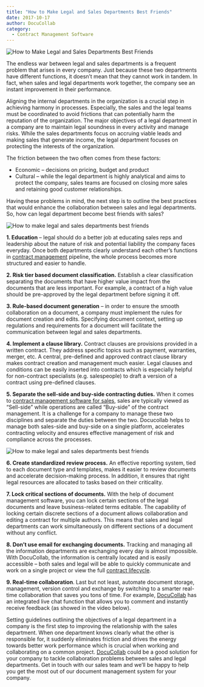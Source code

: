 ```yaml
---
title: "How to Make Legal and Sales Departments Best Friends"
date: 2017-10-17
author: DocuCollab
category:
  - Contract Management Software
---
```




![How to Make Legal and Sales Departments Best Friends](/img/blog/featured04-850x429.jpg)



The endless war between legal and sales departments is a frequent problem that arises in every company. Just because these two departments have different functions, it doesn’t mean that they cannot work in tandem. In fact, when sales and legal departments work together, the company see an instant improvement in their performance.

Aligning the internal departments in the organization is a crucial step in achieving harmony in processes. Especially, the sales and the legal teams must be coordinated to avoid frictions that can potentially harm the reputation of the organization. The major objectives of a legal department in a company are to maintain legal soundness in every activity and manage risks. While the sales departments focus on accruing viable leads and making sales that generate income, the legal department focuses on protecting the interests of the organization.

The friction between the two often comes from these factors:

- Economic – decisions on pricing, budget and product
- Cultural – while the legal department is highly analytical and aims to protect the company, sales teams are focused on closing more sales and retaining good customer relationships.

Having these problems in mind, the next step is to outline the best practices that would enhance the collaboration between sales and legal departments. So, how can legal department become best friends with sales?

![How to make legal and sales departments best friends](/img/blog/businessmen-with-a-contract-in-flat-design_23-2147552159-300x300.jpg)

**1. Education** – legal should do a better job at educating sales reps and leadership about the nature of risk and potential liability the company faces everyday. Once both departments clearly understand each other’s functions in [contract management](https://docucollab.com/contract-management-software/) pipeline, the whole process becomes more structured and easier to handle.

**2. Risk tier based document classification.** Establish a clear classification separating the documents that have higher value impact from the documents that are less important. For example, a contract of a high value should be pre-approved by the legal department before signing it off.

**3. Rule-based document generation** – in order to ensure the smooth collaboration on a document, a company must implement the rules for document creation and edits. Specifying document context, setting up regulations and requirements for a document will facilitate the communication between legal and sales departments.

**4. Implement a clause library.** Contract clauses are provisions provided in a written contract. They address specific topics such as payment, warranties, merger, etc. A central, pre-defined and approved contract clause library makes contract creation and management much easier. Legal clauses and conditions can be easily inserted into contracts which is especially helpful for non-contract specialists (e.g. salespeople) to draft a version of a contract using pre-defined clauses.

**5. Separate the sell-side and buy-side contracting duties.** When it comes to [contract management software for sales](https://docucollab.com/contract-management-software/), sales are typically viewed as “Sell-side” while operations are called “Buy-side” of the contract management. It is a challenge for a company to manage these two disciplines and separate the duties between the two. Docucollab helps to manage both sales-side and buy-side on a single platform, accelerates contracting velocity and ensures effective management of risk and compliance across the processes.

![How to make legal and sales departments best friends](/img/blog/businessman-sitting-in-office_1325-140-300x214.jpg)

**6. Create standardized review process.** An effective reporting system, tied to each document type and templates, makes it easier to review documents and accelerate decision-making process. In addition, it ensures that right legal resources are allocated to tasks based on their criticality.

**7. Lock critical sections of documents.** With the help of document management software, you can lock certain sections of the legal documents and leave business-related terms editable. The capability of locking certain discrete sections of a document allows collaboration and editing a contract for multiple authors. This means that sales and legal departments can work simultaneously on different sections of a document without any conflict.

**8. Don’t use email for exchanging documents.** Tracking and managing all the information departments are exchanging every day is almost impossible. With DocuCollab, the information is centrally located and is easily accessible – both sales and legal will be able to quickly communicate and work on a single project or view the full [contract lifecycle](https://docucollab.com/contract-management-software/).

**9. Real-time collaboration**. Last but not least, automate document storage, management, version control and exchange by switching to a smarter real-time collaboration that saves you tons of time. For example, [DocuCollab](https://docucollab.com/) has an integrated live chat function that allows you to comment and instantly receive feedback (as showed in the video below).



Setting guidelines outlining the objectives of a legal department in a company is the first step to improving the relationship with the sales department. When one department knows clearly what the other is responsible for, it suddenly eliminates friction and drives the energy towards better work performance which is crucial when working and collaborating on a common project. [DocuCollab](https://docucollab.com/) could be a good solution for your company to tackle collaboration problems between sales and legal departments. Get in touch with our sales team and we’ll be happy to help you get the most out of our document management system for your company.

